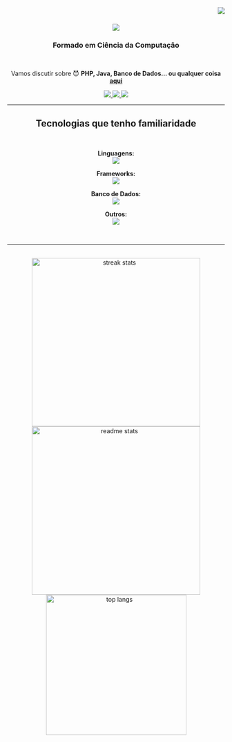 <img align="right" src="https://visitor-badge.laobi.icu/badge?page_id=Luizoka.Luizoka" />

<h1 align="center">
    <img src="https://readme-typing-svg.herokuapp.com/?font=Righteous&size=35&center=true&vCenter=true&width=500&height=70&duration=4000&lines=Alo?;testando;Eu+sou+Sávio+Godinho!;" />
</h1>

<h3 align="center">Formado em Ciência da Computação</h3>




<br/>

<div align="center">
 
Vamos discutir sobre 😈 **PHP, Java, Banco de Dados... ou qualquer coisa [aqui](https://github.com/saviogodinho2002/saviogodinho2002/issues)**

</div>

<div align="center"> 
  <a href="mailto:saviogmoiagaia.2001@gmail.com">
    <img src="https://img.shields.io/badge/Gmail-333333?style=for-the-badge&logo=gmail&logoColor=red" />
  </a>
  <a href="https://www.linkedin.com/in/savio-godinho/" target="_blank">
    <img src="https://img.shields.io/badge/LinkedIn-0077B5?style=for-the-badge&logo=linkedin&logoColor=white" target="_blank" />
  </a>

  <a href="https://www.instagram.com/savogodinho.targz/">
        <img src="https://img.shields.io/badge/Instagram-E4405F?style=for-the-badge&amp;logo=instagram&amp;logoColor=white"/>
    </a>
      
</div>

<hr/>

<h2 align="center"> Tecnologias que tenho familiaridade</h2>
<br/>
<div align="center">

**Linguagens:**
<br>
<img src="https://skillicons.dev/icons?i=php,java,c,cpp,js,ts" /><br>

**Frameworks:**
<br>
<img src="https://skillicons.dev/icons?i=vue,laravel,spring,react,nodejs" /><br>

**Banco de Dados:**
<br>
<img src="https://skillicons.dev/icons?i=mysql,sqlite,postgres,firebase" /><br>

**Outros:**
<br>
<img src="https://skillicons.dev/icons?i=html,css,python,vscode,github,git,tailwind,npm,bootstrap" /><br>
</div>

</div>

<br/>
<hr/>


<br>
<div align=center>
  <img width=390 src="https://github-readme-streak-stats-salesp07.vercel.app/?user=Luizoka&count_private=false&theme=react&border_radius=10" alt="streak stats"/>
  <img width=390 src="https://github-readme-stats.vercel.app/api?username=saviogodinho2002&count_private=false&show_icons=true&theme=react&rank_icon=github&border_radius=10" alt="readme stats" />
  <br/>
  <img width=325 align="center" src="https://github-readme-stats.vercel.app/api/top-langs/?username=saviogodinho2002&hide=CSS,HTML&langs_count=8&layout=compact&theme=react&border_radius=10&size_weight=0.5&count_weight=0.5&exclude_repo=github-readme-stats" alt="top langs" />
</div>
